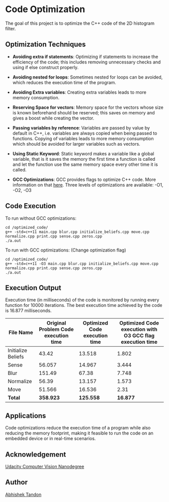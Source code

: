 # Code Optimization 

The goal of this project is to optimize the C++ code of the 2D histogram filter. 

## Optimization Techniques

* **Avoiding extra if statements**: Optimizing if statements to increase the efficiency of the code; this includes removing unnecessary checks and using if else construct properly. 

* **Avoiding nested for loops**: Sometimes nested for loops can be avoided, which reduces the execution time of the program.
 
* **Avoiding Extra variables**: Creating extra variables leads to more memory consumption. 

* **Reserving Space for vectors**: Memory space for the vectors whose size is known beforehand should be reserved; this saves on memory and gives a boost while creating the vector. 

* **Passing variables by reference**: Variables are passed by value by default in C++, i.e. variables are always copied when being passed to functions. Copying of variables leads to more memory consumption which should be avoided for larger variables such as vectors.  

* **Using Static Keyword**: Static keyword makes a variable like a global variable, that is it saves the memory the first time a function is called and let the function use the same memory space every other time it is called. 

* **GCC Optimizations**: GCC provides flags to optimize C++ code. More information on that [here](https://gcc.gnu.org/onlinedocs/gcc/Optimize-Options.html). Three levels of optimizations are available: -O1, -O2, -O3 


## Code Execution 

To run without GCC optimizations: 
```
cd /optimized_code/
g++ -std=c++11 main.cpp blur.cpp initialize_beliefs.cpp move.cpp normalize.cpp print.cpp sense.cpp zeros.cpp
./a.out 
```
To run with GCC optimizations: (Change optimization flag)
```
cd /optimized_code/
g++ -std=c++11 -O3 main.cpp blur.cpp initialize_beliefs.cpp move.cpp normalize.cpp print.cpp sense.cpp zeros.cpp
./a.out 
```


## Execution Output 

Execution time (in milliseconds) of the code is monitored by running every function for 10000 iterations. The best execution time achieved by the code is 16.877 milliseconds. 

| File Name  | Original Problem Code execution time | Optimized  Code execution time  | Optimized  Code execution with O3 GCC flag execution time |
 ----------- | ------------------------------------ | ------------------------------- | ----------------------------------------------------------- 
Initialize Beliefs | 43.42 | 13.518 | 1.802 |
Sense | 56.057 | 14.967 | 3.444 | 
Blur | 151.49 | 67.38 | 7.748 |
Normalize | 56.39 | 13.157 | 1.573 |
Move | 51.566 | 16.536 | 2.31 |
**Total** | **358.923** | **125.558** | **16.877** |


## Applications 

Code optimizations reduce the execution time of a program while also reducing the memory footprint, making it feasible to run the code on an embedded device or in real-time scenarios. 

## Acknowledgement 

[Udacity Computer Vision Nanodegree](https://github.com/udacity/) 

## Author 
[Abhishek Tandon](https://github.com/Tandon-A)

